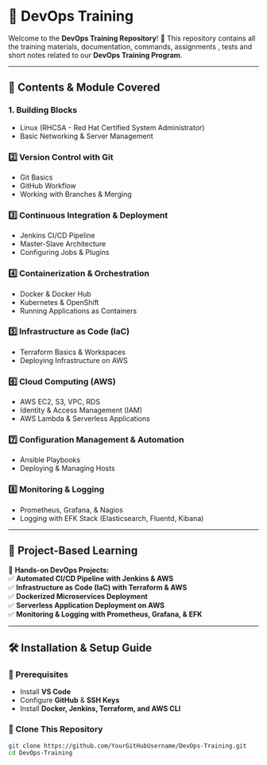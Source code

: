 # 🚀 DevOps Training   

Welcome to the **DevOps Training Repository**! 🎯 This repository contains all the training materials, documentation, commands, assignments , tests and short notes related to our **DevOps Training Program**.  

---

## 📌 **Contents & Module Covered**  

### **1️. Building Blocks**  
- Linux (RHCSA - Red Hat Certified System Administrator)  
- Basic Networking & Server Management  

### **2️⃣ Version Control with Git**  
- Git Basics  
- GitHub Workflow  
- Working with Branches & Merging  

### **3️⃣ Continuous Integration & Deployment**  
- Jenkins CI/CD Pipeline  
- Master-Slave Architecture  
- Configuring Jobs & Plugins  

### **4️⃣ Containerization & Orchestration**  
- Docker & Docker Hub  
- Kubernetes & OpenShift  
- Running Applications as Containers  

### **5️⃣ Infrastructure as Code (IaC)**  
- Terraform Basics & Workspaces  
- Deploying Infrastructure on AWS  

### **6️⃣ Cloud Computing (AWS)**  
- AWS EC2, S3, VPC, RDS  
- Identity & Access Management (IAM)  
- AWS Lambda & Serverless Applications  

### **7️⃣ Configuration Management & Automation**  
- Ansible Playbooks  
- Deploying & Managing Hosts  

### **8️⃣ Monitoring & Logging**  
- Prometheus, Grafana, & Nagios  
- Logging with EFK Stack (Elasticsearch, Fluentd, Kibana)  

---

## 📂 **Project-Based Learning**  
🚀 **Hands-on DevOps Projects:**  
✅ **Automated CI/CD Pipeline with Jenkins & AWS**  
✅ **Infrastructure as Code (IaC) with Terraform & AWS**  
✅ **Dockerized Microservices Deployment**  
✅ **Serverless Application Deployment on AWS**  
✅ **Monitoring & Logging with Prometheus, Grafana, & EFK**  

---

## 🛠 **Installation & Setup Guide**  
### **🔹 Prerequisites**  
- Install **VS Code**  
- Configure **GitHub** & **SSH Keys**  
- Install **Docker, Jenkins, Terraform, and AWS CLI**  

### **🔹 Clone This Repository**  
```sh
git clone https://github.com/YourGitHubUsername/DevOps-Training.git
cd DevOps-Training
